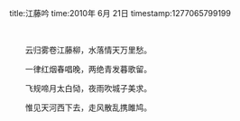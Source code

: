 title:江藤吟
time:2010年 6月 21日
timestamp:1277065799199

&nbsp; 
<P style="TEXT-INDENT: 2em;">云归雾卷江藤柳，水落情天万里愁。</P>
<P style="TEXT-INDENT: 2em;">一律红烟春唱晚，两绝青发暮歌留。</P>
<P style="TEXT-INDENT: 2em;">飞规啼月太白恸，夜雨吹城子美求。</P>
<P style="TEXT-INDENT: 2em;">惟见天河西下去，走风散乱携雎鸠。</P>